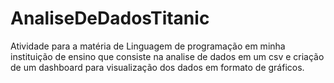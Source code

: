 # AnaliseDeDadosTitanic

Atividade para a matéria de Linguagem de programação em minha instituição de ensino que consiste na analise de dados em um csv e criação de um dashboard para visualização dos dados em formato de gráficos.
